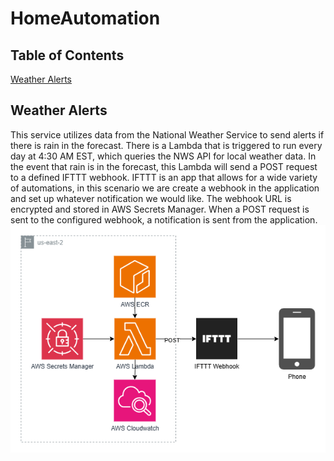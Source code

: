 # HomeAutomation

## Table of Contents
[Weather Alerts](#weather-alerts)

## Weather Alerts
This service utilizes data from the National Weather Service to send alerts if there is rain in the forecast. There is a Lambda that is triggered to run every day at 4:30 AM EST, which queries the NWS API for local weather data. In the event that rain is in the forecast, this Lambda will send a POST request to a defined IFTTT webhook. IFTTT is an app that allows for a wide variety of automations, in this scenario we are create a webhook in the application and set up whatever notification we would like. The webhook URL is encrypted and stored in AWS Secrets Manager. When a POST request is sent to the configured webhook, a notification is sent from the application. 
![alt text](diagrams/weather_alerts.drawio.png)